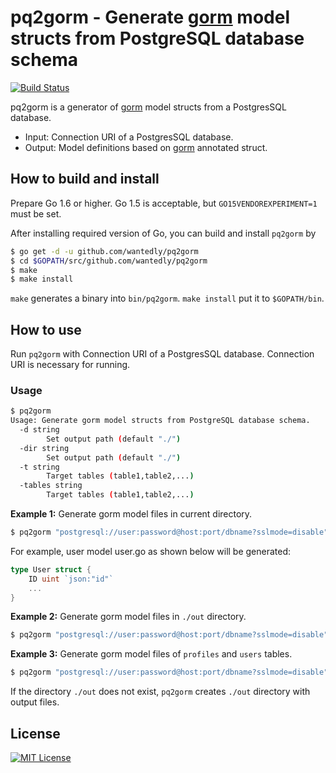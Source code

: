 # pq2gorm - Generate [gorm](https://github.com/jinzhu/gorm) model structs from PostgreSQL database schema

[![Build Status](https://travis-ci.org/wantedly/pq2gorm.svg?branch=master)](https://travis-ci.org/wantedly/pq2gorm)

pq2gorm is a generator of [gorm](https://github.com/jinzhu/gorm) model structs from a PostgresSQL database.

* Input: Connection URI of a PostgresSQL database.
* Output: Model definitions based on [gorm](https://github.com/jinzhu/gorm) annotated struct.

## How to build and install

Prepare Go 1.6 or higher.
Go 1.5 is acceptable, but `GO15VENDOREXPERIMENT=1` must be set.

After installing required version of Go, you can build and install `pq2gorm` by

```bash
$ go get -d -u github.com/wantedly/pq2gorm
$ cd $GOPATH/src/github.com/wantedly/pq2gorm
$ make
$ make install
```

`make` generates a binary into `bin/pq2gorm`.
`make install` put it to `$GOPATH/bin`.

## How to use

Run `pq2gorm` with Connection URI of a PostgresSQL database.
Connection URI is necessary for running.

### Usage

```bash
$ pq2gorm
Usage: Generate gorm model structs from PostgreSQL database schema.
  -d string
        Set output path (default "./")
  -dir string
        Set output path (default "./")
  -t string
        Target tables (table1,table2,...)
  -tables string
        Target tables (table1,table2,...)
```

**Example 1:** Generate gorm model files in current directory.

```bash
$ pq2gorm "postgresql://user:password@host:port/dbname?sslmode=disable"
```

For example, user model user.go as shown below will be generated:

```go
type User struct {
    ID uint `json:"id"`
    ...
}
```

**Example 2:** Generate gorm model files in `./out` directory.

```bash
$ pq2gorm "postgresql://user:password@host:port/dbname?sslmode=disable" -d ./out
```

**Example 3:** Generate gorm model files of `profiles` and `users` tables.

```bash
$ pq2gorm "postgresql://user:password@host:port/dbname?sslmode=disable" -d ./out -t profiles,users
```

If the directory `./out` does not exist, `pq2gorm` creates `./out` directory with output files.

## License
[![MIT License](http://img.shields.io/badge/license-MIT-blue.svg?style=flat)](LICENSE)
